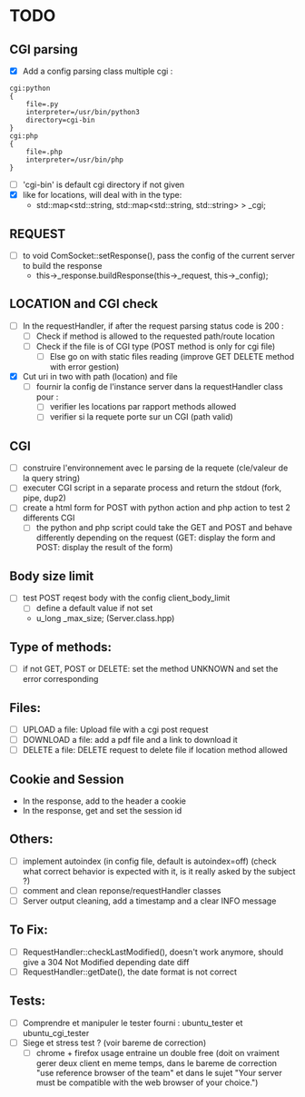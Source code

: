 # TODO

## CGI parsing
* [X] Add a config parsing class multiple cgi :
```
cgi:python
{
    file=.py
    interpreter=/usr/bin/python3
    directory=cgi-bin
}
cgi:php
{
    file=.php
    interpreter=/usr/bin/php
}
```
* [ ] 'cgi-bin' is default cgi directory if not given
* [X] like for locations, will deal with in the type:
  * std::map<std::string, std::map<std::string, std::string> >	_cgi;

## REQUEST
* [ ] to void	ComSocket::setResponse(), pass the config of the current server to build the response
  * this->_response.buildResponse(this->_request, this->_config);

## LOCATION and CGI check
* [ ] In the requestHandler, if after the request parsing status code is 200 :
  * [ ] Check if method is allowed to the requested path/route location
  * [ ] Check if the file is of CGI type (POST method is only for cgi file)
    * [ ] Else go on with static files reading (improve GET DELETE method with error gestion)
* [x] Cut uri in two with path (location) and file
  * [ ] fournir la config de l'instance server dans la requestHandler class pour :
    * [ ] verifier les locations par rapport methods allowed
    * [ ] verifier si la requete porte sur un CGI (path valid)

## CGI
* [ ] construire l'environnement avec le parsing de la requete (cle/valeur de la query string)
* [ ] executer CGI script in a separate process and return the stdout (fork, pipe, dup2)
* [ ] create a html form for POST with python action and php action to test 2 differents CGI
    * [ ] the python and php script could take the GET and POST and behave differently depending on the request 
          (GET: display the form and POST: display the result of the form)

## Body size limit
* [ ] test POST reqest body with the config client_body_limit
  * [ ] define a default value if not set
  * u_long _max_size; (Server.class.hpp)

## Type of methods:
* [ ] if not GET, POST or DELETE: set the method UNKNOWN and set the error corresponding

## Files:
* [ ] UPLOAD a file: Upload file with a cgi post request
* [ ] DOWNLOAD a file: add a pdf file and a link to download it
* [ ] DELETE a file: DELETE request to delete file if location method allowed

## Cookie and Session
* In the response, add to the header a cookie
* In the response, get and set the session id

## Others:
* [ ] implement autoindex (in config file, default is autoindex=off) (check what correct behavior is expected with it, is it really asked by the subject ?)
* [ ] comment and clean reponse/requestHandler classes
* [ ] Server output cleaning, add a timestamp and a clear INFO message 

## To Fix:
* [ ] RequestHandler::checkLastModified(), doesn't work anymore, should give a 304 Not Modified depending date diff
* [ ] RequestHandler::getDate(), the date format is not correct

## Tests:
* [ ] Comprendre et manipuler le tester fourni : ubuntu_tester et ubuntu_cgi_tester
* [ ] Siege et stress test ? (voir bareme de correction)
  * [ ] chrome + firefox usage entraine un double free (doit on vraiment gerer deux client en meme temps, dans le bareme de correction
  "use reference browser of the team" et dans le sujet "Your server must be compatible with the web browser of your choice.")
